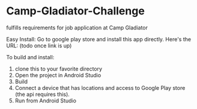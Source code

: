 # Camp-Gladiator-Challenge
fulfills requirements for job application at Camp Gladiator

Easy Install:
  Go to google play store and install this app directly.  Here's the URL:
  (todo once link is up)

To build and install:
  1. clone this to your favorite directory
  2. Open the project in Android Studio
  3. Build
  4. Connect a device that has locations and access to Google Play store (the api requires this).
  5. Run from Android Studio
